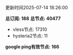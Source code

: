 更新时间2025-07-14 18:26:00

**总订阅: 188**
**总节点: 40477**
- vless节点: 17310
- hysteria2节点: 11

**google ping有效节点: 166**
